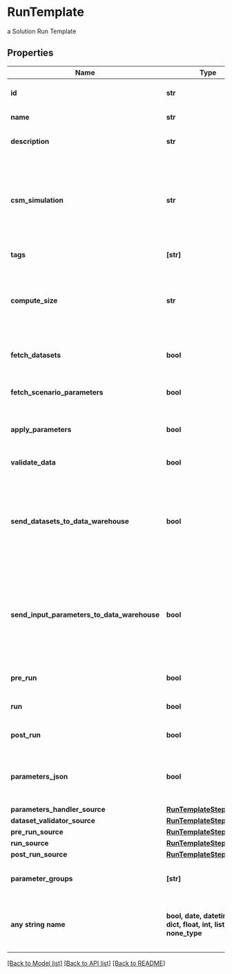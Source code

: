 # RunTemplate

a Solution Run Template

## Properties
Name | Type | Description | Notes
------------ | ------------- | ------------- | -------------
**id** | **str** | the Solution Run Template id | 
**name** | **str** | the Run Template name | 
**description** | **str** | the Run Template description | [optional] 
**csm_simulation** | **str** | the Cosmo Tech simulation name. This information is send to the Engine. Mandatory information if no Engine is defined | [optional] 
**tags** | **[str]** | the list of Run Template tags | [optional] 
**compute_size** | **str** | the compute size needed for this Run Template. Standard sizes are basic and highcpu. Default is basic | [optional] 
**fetch_datasets** | **bool** | whether or not the fetch dataset step is done | [optional] 
**fetch_scenario_parameters** | **bool** | whether or not the fetch parameters step is done | [optional] 
**apply_parameters** | **bool** | whether or not the apply parameter step is done | [optional] 
**validate_data** | **bool** | whether or not the validate step is done | [optional] 
**send_datasets_to_data_warehouse** | **bool** | whether or not the Datasets values are send to the DataWarehouse prior to Simulation Run. If not set follow the Workspace setting | [optional] 
**send_input_parameters_to_data_warehouse** | **bool** | whether or not the input parameters values are send to the DataWarehouse prior to Simulation Run. If not set follow the Workspace setting | [optional] 
**pre_run** | **bool** | whether or not the pre-run step is done | [optional] 
**run** | **bool** | whether or not the run step is done | [optional] 
**post_run** | **bool** | whether or not the post-run step is done | [optional] 
**parameters_json** | **bool** | whether or not to store the scenario parameters in json instead of csv | [optional] 
**parameters_handler_source** | [**RunTemplateStepSource**](RunTemplateStepSource.md) |  | [optional] 
**dataset_validator_source** | [**RunTemplateStepSource**](RunTemplateStepSource.md) |  | [optional] 
**pre_run_source** | [**RunTemplateStepSource**](RunTemplateStepSource.md) |  | [optional] 
**run_source** | [**RunTemplateStepSource**](RunTemplateStepSource.md) |  | [optional] 
**post_run_source** | [**RunTemplateStepSource**](RunTemplateStepSource.md) |  | [optional] 
**parameter_groups** | **[str]** | the ordered list of parameters groups for the Run Template | [optional] 
**any string name** | **bool, date, datetime, dict, float, int, list, str, none_type** | any string name can be used but the value must be the correct type | [optional]

[[Back to Model list]](../README.md#documentation-for-models) [[Back to API list]](../README.md#documentation-for-api-endpoints) [[Back to README]](../README.md)


